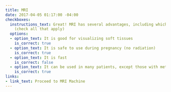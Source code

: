 ```yaml
---
title: MRI
date: 2017-04-05 01:17:00 -04:00
checkboxes:
  instructions_text: Great! MRI has several advantages, including which of the following?
    (check all that apply)
  options:
  - option_text: It is good for visualizing soft tissues
    is_correct: true
  - option_text: It is safe to use during pregnancy (no radiation)
    is_correct: true
  - option_text: It is fast
    is_correct: false
  - option_text: It can be used in many patients, except those with metal implants
    is_correct: true
links:
- link_text: Proceed to MRI Machine
---
```


